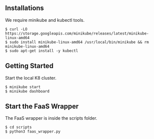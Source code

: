 ## Installations

We require minikube and kubectl tools.
```
$ curl -LO https://storage.googleapis.com/minikube/releases/latest/minikube-linux-amd64
$ sudo install minikube-linux-amd64 /usr/local/bin/minikube && rm minikube-linux-amd64
$ sudo apt-get install -y kubectl
```

## Getting Started

Start the local K8 cluster.
```
$ minikube start
$ minikube dashboard
```

## Start the FaaS Wrapper
The FaaS wrapper is inside the scripts folder.
```
$ cd scripts
$ python3 faas_wrapper.py
```
